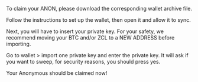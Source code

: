 To claim your ANON, please download the corresponding wallet archive file.

Follow the instructions to set up the wallet, then open it and allow it to sync.

Next, you will have to insert your private key. For your safety, we recommend moving your BTC and/or ZCL to a NEW ADDRESS before importing.

Go to wallet > import one private key and enter the private key. It will ask if you want to sweep, for security reasons, you should press yes.

Your Anonymous should be claimed now!
